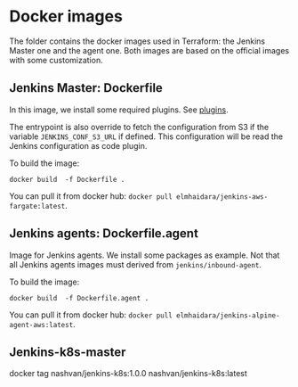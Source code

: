 # Docker images
The folder contains the docker images used in Terraform: the Jenkins Master one and the agent one. Both images
are based on the official images with some customization. 

## Jenkins Master: Dockerfile
In this image, we install some required plugins. See [plugins](./plugins.txt). 

The entrypoint is also override to fetch the configuration from S3 if the variable `JENKINS_CONF_S3_URL` if defined. 
This configuration will be read the Jenkins configuration as code plugin. 

To build the image:
```shell script
docker build  -f Dockerfile .

```

You can pull it from docker hub: `docker pull elmhaidara/jenkins-aws-fargate:latest`.

## Jenkins agents: Dockerfile.agent
Image for Jenkins agents. We install some packages as example. Not that all Jenkins agents images must 
derived from `jenkins/inbound-agent`.

To build the image:
```shell script
docker build  -f Dockerfile.agent .
```

You can pull it from docker hub: `docker pull elmhaidara/jenkins-alpine-agent-aws:latest`.

## Jenkins-k8s-master
docker tag nashvan/jenkins-k8s:1.0.0  nashvan/jenkins-k8s:latest
